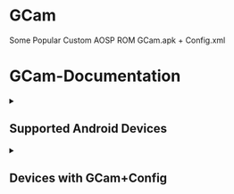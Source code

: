 # GCam
Some Popular Custom AOSP ROM GCam.apk + Config.xml

# GCam-Documentation

<details><summary>

## Supported Android Devices
</summary>

***Recommended devices to installation for best compatibilty with GCam Config.***

<details><summary>

#### GCam + Config - Supported Devices
</summary>

```
Google Pixel 4a 5G
```
```
Google Pixel 6a
```
```
Nothing Phone(1)
```
```
OnePlus Nord CE 2 Lite 5G/Realme 9 Pro
```
```
OnePlus Nord 5G
```
```
OnePlus 8T 5G
```
```
Realme 8 5G/Narzo 30 5G
```
```
Realme 9 Pro 5G
```
```
Realme GT Master Edition
```
```
Realme GT Neo 2
```
```
Realme X7 Max 5G
```
```
Realme GT 2 Pro
```
```
Realme GT Neo 3T
```
```
POCO M6 Pro 5G/Redmi 12 5G
```
```
POCO M3 Pro 5G/Redmi Note 10T 5G
```
```
Poco X5 5G/Redmi Note 12 5G
```
```
POCO X4 Pro 5G/Redmi Note 11 Pro 5G
```
```
Redmi Note 11 Pro+ 5G/Xiaomi 11i 5G
```
```
POCO X5 Pro 5G
```
```
Mi 10i 5G
```
```
Xiaomi 11 Lite NE 5G
```
```
Mi 11x
```
```
Mi 10T 5G
```
```
POCO F5
```
```
Mi 11X Pro
```
```
POCO F4 5G
```
```
Xiaomi 11T Pro
```
```
POCO F1
```
```
Xiaomi Mi A3
```
```
Redmi 8A/Redmi 7A
```
```
Motorola Edge 20
```
```
Motorola Edge 30
```
```
Moto G 5G
```
```
Motorola Edge 20 Pro
```
```
Samsung Galaxy A73 5G
```
```
Samsung Galaxy M52 5G
```
```
Samsung Galaxy A52s 5G
```
</details></details>

<details><summary>
  
## Devices with GCam+Config
</summary>

***List of AOSP Devices with GCam+Config. You may need to scroll to view the complete table.***

<details><summary>

#### GCam+Config - Link
</summary>

| Device | Description | GCam+Config |
|:--------:|:--------------:|:------------------:|
| `Google Pixel 4a 5G` | maxAndroid14•Codename:bramble•TWRP•CustomROM:AlphaDroid/LineageOS;PixelExperience;EvolutionX/CrDroid. | [GCam+Config](https://github.com/arghya339/GCam/releases/tag/Google_Pixel_4a_5G(bramble)) |
| `Google Pixel 6a` | maxAndroid15•Codename:bluejay•CustomROM:LineageOS;EvolutionX. | [GCam+Config](https://github.com/arghya339/GCam/releases/tag/Google_Pixel_6a(bluejay)) |
| `Nothing Phone(1)` | maxAndroid16•Codename:Spacewar•OFRP•CustomROM:LineageOS;PixelExperience. | [GCam+Config](https://github.com/arghya339/GCam/releases/tag/Nothing_Phone1(Spacewar)) |
| `OnePlus Nord CE 2 Lite 5G` | maxAndroid14•Codename:oscar•TWRP•CustomROM:PixelOS. | [GCam+Config](https://github.com/arghya339/GCam/releases/tag/OnePlus_Nord_CE_2_Lite_5G(oscar)) |
| `OnePlus Nord 5G` | maxAndroid12•Codename:avicii•TWRP•CustomROM:AlphaDroid/LineageOS;PixelExtended/PixelExperience;CRDROID. | [GCam+Config](https://github.com/arghya339/GCam/releases/tag/OnePlus_Nord_5G(avicii)) |
| `OnePlus 8T 5G` | maxAndroid16•Codename:kebab•TWRP•CustomROM:AlphaDroid/LineageOS;PixelExtended/PixelExperience;EvolutionX/CRDROID. | [GCam+Config](https://github.com/arghya339/GCam/releases/tag/OnePlus_8T_5G_(kebab)) |
| `Realme 8 5G/Narzo 30 5G` | maxAndroid13•Codename:RMX324X•TWRP•CustomROM:LineageOS. | [GCam+Config](https://github.com/arghya339/GCam/releases/tag/Realme_8_5G(RMX3241)%2FNarzo_30_5G(RMX3242)) |
| `Realme 9 Pro 5G` | maxAndroid14•Codename:RMX3471/RMX3472•CustomROM:LineageOS;PixelOS;EvolutionX. | [GCam+Config](https://github.com/arghya339/GCam/releases/tag/Realme_9_Pro_5G(RMX3471/RMX3472)) |
| `Realme GT Master Edition` | maxAndroid16•Codename:lunaa•CustomROM:EvolutionX/CRDROID. | [GCam+Config](https://github.com/arghya339/GCam/releases/tag/Realme_GT_Master_Edition(lunaa)) |
| `Realme GT Neo 2 ` | maxAndroid14•Codename:RMX3370•TWRP•CustomROM:ProjectElixir. | [GCam+Config](https://github.com/arghya339/GCam/releases/tag/Realme_GT_Neo_2(RMX3370)) |
| `Realme X7 Max 5G` | maxAndroid13•Codename:RMX3031•TWRP•MTK•CustomROM:CRDROID. | [GCam+Config](https://github.com/arghya339/GCam/releases/tag/Realme_X7_Max_5G(RMX3031)) |
| `Realme GT 2 Pro` | maxAndroid16•Codename:ferrarri•TWRP•CustomROM:LineageOS. | [GCam+Config](https://github.com/arghya339/GCam/releases/tag/Realme_GT_2_Pro(ferrarri)) |
| `Realme GT Neo 3T` | maxAndroid14•Codename:RMX3371•TWRP•CustomROM:AlphaDroid/LineageOS;PixelExperience;EvolutionX/CrDroid. | [GCam+Config](https://github.com/arghya339/GCam/releases/tag/Realme_GT_Neo_3T(RMX3371)) |
| `POCO M6 Pro 5G/Redmi 12 5G` | maxAndroid15•Codename:sky•TWRP•CustomROM:LineageOS;PixelExperience/PixelOS;CRDROID. | [GCam+Config](https://github.com/arghya339/GCam/releases/tag/POCO_M6_Pro_5G(sky)) |
| `POCO M3 Pro 5G/Redmi Note 10T 5G` | maxAndroid13•MTK•Codename:camellia•CustomROM:AlphaDroid/LineageOS;PixelExtended/PixelExperience;EvolutionX/CRDROID. | [GCam+Config](https://github.com/arghya339/GCam/releases/tag/POCO_M3_Pro_5G(camellia)) |
| `Poco X5 5G/Redmi Note 12 5G` | maxAndroid14•Codename:stone•TWRP•CustomROM:AlphaDroid/LineageOS;PixelOS;EvolutionX/CrDroid. | [GCam+Config](https://github.com/arghya339/GCam/releases/tag/POCO_X5_5G(Stone)) |
| `POCO X4 Pro 5G/Redmi Note 11 Pro 5G` | maxAndroid13•Codename:veux•TWRP•CustomROM:AlphaDroid;PixelExtended/PixelExperience;EvolutionX/CRDROID. | [GCam+Config](https://github.com/arghya339/GCam/releases/tag/POCO_X4_Pro_5G(veux)) |
| `Redmi Note 11 Pro+ 5G/Xiaomi 11i 5G` | maxAndroid13•Codename:pissarro•CustomROM:PixelExperience;EvolutionX. | [GCam+Config](https://github.com/arghya339/GCam/releases/tag/Redmi_Note_11_Pro%2B_5G%2FXiaomi_11i_5G(pissarro)) |
| `POCO X5 Pro 5G` | maxAndroid13•Codename:redwood•TWRP•CustomROM:AlphaDroid;PixelExperience;EvolutionX/CRDROID. | [GCam+Config](https://github.com/arghya339/GCam/releases/tag/POCO_X5_Pro_5G(redwood)) |
| `Mi 10i 5G` | maxAndroid12•Codename:gauguin•TWRP•CustomROM:LineageOS;PixelExtended/PixelExperience. | [GCam+Config](https://github.com/arghya339/GCam/releases/tag/Mi_10i_5G(gauguin)) |
| `Xiaomi 11 Lite NE 5G` | maxAndroid13•Codename:lisa•TWRP•CustomROM:LineageOS;PixelExperience;EvolutionX/CRDROID. | [GCam+Config](https://github.com/arghya339/GCam/releases/tag/Xiaomi_11_Lite_NE_5G(lisa)) |
| `Mi 11x` | maxAndroid13•Codename:alioth•TWRP•CustomROM:AlphaDroid/LineageOS;PixelExtended/PixelExperience;EvolutionX/CRDROID. | [GCam+Config](https://github.com/arghya339/GCam/releases/tag/Mi_11x(alioth)) |
| `Mi 10T 5G` | maxAndroid12•Codename:apollon•TWRP•CustomROM:LineageOS;PixelExperience;CRDROID. | [GCam+Config](https://github.com/arghya339/GCam/releases/tag/Mi_10T_5G(apollon)) |
| `POCO F5` | maxAndroid13•Codename:marble•TWRP•CustomROM:AlphaDroid;EvolutionX/CRDROID. | [GCam+Config](https://github.com/arghya339/GCam/releases/tag/POCO_F5(marble)) |
| `Mi 11X Pro` | maxAndroid13•Codename:haydn•SKKK-TWRP•CustomROM:LineageOS;PixelExperience;CRDROID. | [GCam+Config](https://github.com/arghya339/GCam/releases/tag/Mi_11X_Pro(haydn)) |
| `POCO F4 5G` | maxAndroid13•Codename:munch•TWRP•CustomROM:PixelExtended/PixelExperience;EvolutionX/CRDROID. | [GCam+Config](https://github.com/arghya339/GCam/releases/tag/POCO_F4_5G(munch)) |
| `Xiaomi 11T Pro` | maxAndroid13•Codename:vili•TWRP•CustomROM:LineageOs;PixelExperience;EvolutionX/crDroid. | [GCam+Config](https://github.com/arghya339/GCam/releases/tag/Xiaomi_11T_Pro(vili)) |
| `POCO F1` | maxAndroid10•Codename:beryllium•TWRP•CustomROM:AlphaDroid/LineageOS;PixelExtended/PixelExperience;EvolutionX/CRDROID. | [GCam+Config](https://github.com/arghya339/GCam/releases/tag/POCO_F1(beryllium)) |
| `Xiaomi Mi A3` | maxAndroid11•Codename:laurel_sprout•TWRP•CustomROM:PixelExtended/PixelExperience;CRDROID. | [GCam+Config](https://github.com/arghya339/GCam/releases/tag/Xiaomi_Mi_A3(laurel_sprout)) |
| `Redmi 8A/Redmi 7A` | maxAndroid10•Codename:mi439•TWRP•CustomROM:AlphaDroid/LineageOS;PixelExtended/PixelExperience;EvolutionX/CrDroid. | [GCam+Config](https://github.com/arghya339/GCam/releases/tag/Redmi_8A%2FRedmi_7A(mi439)) |
| `Motorola Edge 20` | maxAndroid15•Codename:berlin•TWRP•CustomROM:LineageOS;PixelExperience. | [GCam+Config](https://github.com/arghya339/GCam/releases/tag/Motorola_Edge_20(berlin)) |
| `Motorola Edge 30` | maxAndroid16•Codename:dubai•TWRP•CustomROM:LineageOS;PixelExperience. | [GCam+Config](https://github.com/arghya339/GCam/releases/tag/Motorola_Edge_30(dubai)) |
| `Moto G 5G` | maxAndroid11•Codename:kiev•CustomROM:LineageOS. | [GCam+Config](https://github.com/arghya339/GCam/releases/tag/Moto_G_5G(kiev)) |
| `Motorola Edge 20 Pro` | maxAndroid13•Codename:pstar•TWRP•CustomROM:LineageOS. | [GCam+Config](https://github.com/arghya339/GCam/releases/tag/Motorola_Edge_20_Pro(pstar)) |
| `Samsung Galaxy A73 5G` | maxAndroid•Codename:a73xq•TWRP•CustomROM:PixelExperience. | [GCam+Config](https://github.com/arghya339/GCam/releases/tag/Samsung_Galaxy_A73_5G(a73xq)) |
| `Samsung Galaxy M52 5G` | maxAndroid14•Codename:m52xq•CustomROM:LineageOS. | [GCam+Config](https://github.com/arghya339/GCam/releases/tag/Samsung_Galaxy_M52_5G(m52xq)) |
| `Samsung Galaxy A52s 5G` | maxAndroid14•Codename:a52sxq•TWRP•CustomROM:LineageOS. | [GCam+Config](https://github.com/arghya339/GCam/releases/tag/Samsung_Galaxy_A52s_5G_(a52sxq)) |

</details>

